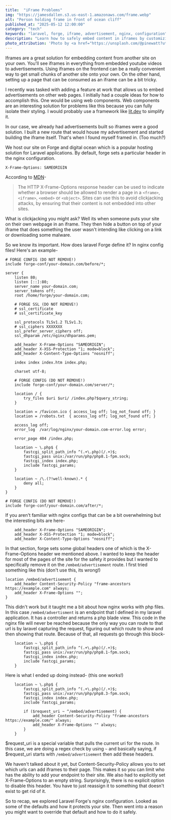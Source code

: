 ```yaml
---
title:  "iFrame Problems"
img: "https://jamesdallen.s3.us-east-1.amazonaws.com/frame.webp"
alt: "Person holding frame in front of ocean cliff"
published_at: "2025-05-12 12:00:00"
category: "tech"
keywords: "laravel, forge, iframe, advertisement, nginx, configuration"
description: "Learn how to safely embed content in iframes by customizing Laravel Forge's Nginx config and managing X-Frame-Options for secure embedding."
photo_attribution: 'Photo by <a href="https://unsplash.com/@pinewatt?utm_content=creditCopyText&utm_medium=referral&utm_source=unsplash">pine  watt</a> on <a href="https://unsplash.com/photos/person-hand-holding-photo-frame-3_Xwxya43hE?utm_content=creditCopyText&utm_medium=referral&utm_source=unsplash">Unsplash</a>'
---
```


Iframes are a great solution for embedding content from another site on your own. You'll see iframes in everything from embedded youtube videos to advertisements. Using iframes on the frontend can be a really convenient way to get small chunks of another site onto your own. On the other hand, setting up a page that can be consumed as an iframe can be a bit tricky.  

I recently was tasked with adding a feature at work that allows us to embed advertisements on other web pages. I initially had a couple ideas for how to accomplish this. One would be using web components. Web components are an interesting solution for problems like this because you can fully isolate their styling. I would probably use a framework like [lit.dev](https://lit.dev/docs/) to simplify it. 

In our case, we already had advertisements built so iframes were a good solution. I built a new route that would house my advertisement and started building the iframe itself. That's when I found myself framed in. (Too much?)

We host our site on Forge and digital ocean which is a popular hosting solution for Laravel applications. By default, forge sets a particular header in the nginx configuration.

```
X-Frame-Options: SAMEORIGIN
```

According to [MDN](https://developer.mozilla.org/en-US/docs/Web/HTTP/Reference/Headers/X-Frame-Options)- 

> The HTTP X-Frame-Options response header can be used to indicate whether a browser should be allowed to render a page in a `<frame>`, `<iframe>`, `<embed>` or `<object>`. Sites can use this to avoid clickjacking attacks, by ensuring that their content is not embedded into other sites.

What is clickjacking you might ask? Well its when someone puts your site on their own webpage in an iframe. They then hide a button on top of your iframe that does something the user wasn't intending like clicking on a link or downloading some malware. 

So we know its important. How does laravel Forge define it? In nginx config files! Here's an example-

```
# FORGE CONFIG (DO NOT REMOVE!)
include forge-conf/your-domain.com/before/*;

server {
    listen 80;
    listen [::]:80;
    server_name your-domain.com;
    server_tokens off;
    root /home/forge/your-domain.com;

    # FORGE SSL (DO NOT REMOVE!)
    # ssl_certificate
    # ssl_certificate_key

    ssl_protocols TLSv1.2 TLSv1.3;
    # ssl_ciphers XXXXXXX
    ssl_prefer_server_ciphers off;
    ssl_dhparam /etc/nginx/dhparams.pem;

    add_header X-Frame-Options "SAMEORIGIN";
    add_header X-XSS-Protection "1; mode=block";
    add_header X-Content-Type-Options "nosniff";

    index index index.htm index.php;

    charset utf-8;

    # FORGE CONFIG (DO NOT REMOVE!)
    include forge-conf/your-domain.com/server/*;

    location / {
        try_files $uri $uri/ /index.php?$query_string;
    }

    location = /favicon.ico { access_log off; log_not_found off; }
    location = /robots.txt  { access_log off; log_not_found off; }

    access_log off;
    error_log  /var/log/nginx/your-domain.com-error.log error;

    error_page 404 /index.php;

    location ~ \.php$ {
        fastcgi_split_path_info ^(.+\.php)(/.+)$;
        fastcgi_pass unix:/var/run/php/php8.1-fpm.sock;
        fastcgi_index index.php;
        include fastcgi_params;
    }

    location ~ /\.(?!well-known).* {
        deny all;
    }
}

# FORGE CONFIG (DO NOT REMOVE!)
include forge-conf/your-domain.com/after/*;
```

If you aren't familiar with nginx configs that can be a bit overwhelming but the interesting bits are here-

```
    add_header X-Frame-Options "SAMEORIGIN";
    add_header X-XSS-Protection "1; mode=block";
    add_header X-Content-Type-Options "nosniff";
```

In that section, forge sets some global headers one of which is the X-Frame-Options header we mentioned above. I wanted to keep the header for most of the pages of the site for the safety it provides but I wanted to specifically remove it on the `/embed/advertisement` route. I first tried something like this (don't use this, its wrong!)

```
location /embed/advertisement {
    add_header Content-Security-Policy "frame-ancestors https://example.com" always;
    add_header X-Frame-Options "";
}
```

This didn't work but it taught me a bit about how nginx works with php files. In this case `/embed/advertisment` is an endpoint that I defined in my laravel application. It has a controller and returns a php blade view. This code in the nginx file will never be reached because the only way you can route to that url is by laravel capturing the request, figuring out which route to show and then showing that route. Because of that, all requests go through this block-

```
    location ~ \.php$ {
        fastcgi_split_path_info ^(.+\.php)(/.+)$;
        fastcgi_pass unix:/var/run/php/php8.1-fpm.sock;
        fastcgi_index index.php;
        include fastcgi_params;
    }
```

Here is what I ended up doing instead- (this one works!)

```
    location ~ \.php$ {
        fastcgi_split_path_info ^(.+\.php)(/.+)$;
        fastcgi_pass unix:/var/run/php/php8.3-fpm.sock;
        fastcgi_index index.php;
        include fastcgi_params;

        if ($request_uri ~ ^/embed/advertisement) {
            add_header Content-Security-Policy "frame-ancestors https://example.com/" always;
            add_header X-Frame-Options "" always;
        }
    }
```

$request_uri is a special variable that pulls the current uri for the route. In this case, we are doing a regex check by using `~` and basically saying, if $request_uri starts with `/embed/advertisement` then add these headers. 

We haven't talked about it yet, but Content-Security-Policy allows you to set which urls can add iframes to their page. This makes it so you can limit who has the ability to add your endpoint to their site. We also had to explicitly set X-Frame-Options to an empty string. Surprisingly, there is no explicit option to disable this header. You have to just reassign it to something that doesn't exist to get rid of it.

So to recap, we explored Laravel Forge's nginx configuration. Looked as some of the defaults and how it protects your site. Then went into a reason you might want to override that default and how to do it safely.
